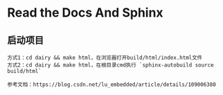 # Read the Docs And Sphinx

## 启动项目
```
方式1：cd dairy && make html，在浏览器打开build/html/index.html文件
方式2：cd dairy && make html，在根目录cmd执行 `sphinx-autobuild source build/html`
```
`参考文档：https://blog.csdn.net/lu_embedded/article/details/109006380`